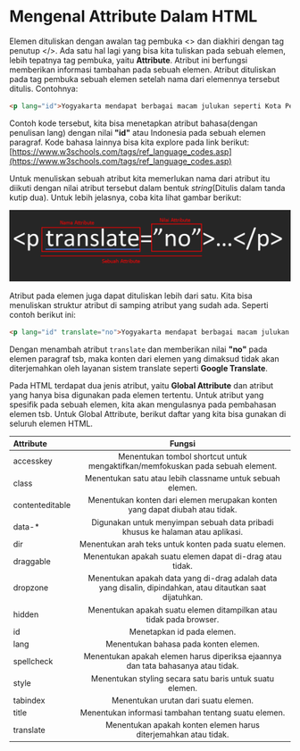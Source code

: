 # Mengenal Attribute Dalam HTML
Elemen dituliskan dengan awalan tag pembuka <> dan diakhiri dengan tag penutup </>. Ada satu hal lagi yang bisa kita tuliskan pada sebuah elemen, lebih tepatnya tag pembuka, yaitu <b>Attribute</b>. Atribut ini berfungsi memberikan informasi tambahan pada sebuah elemen. Atribut dituliskan pada tag pembuka sebuah elemen setelah nama dari elemennya tersebut ditulis. Contohnya:
```html
<p lang="id">Yogyakarta mendapat berbagai macam julukan seperti Kota Pelajar, Kota Gudeg, Kota Perjuangan, maupun Kota Budaya</p>
```
Contoh kode tersebut, kita bisa menetapkan atribut bahasa(dengan penulisan lang) dengan nilai <b>"id"</b> atau Indonesia pada sebuah elemen paragraf. Kode bahasa lainnya bisa kita explore pada link berikut:
[https://www.w3schools.com/tags/ref_language_codes.asp](https://www.w3schools.com/tags/ref_language_codes.asp)

Untuk menuliskan sebuah atribut kita memerlukan nama dari atribut itu diikuti dengan nilai atribut tersebut dalam bentuk <i>string</i>(Ditulis dalam tanda kutip dua). Untuk lebih jelasnya, coba kita lihat gambar berikut:

![screenshot](https://github.com/adyuta447/learn-html-css/blob/main/3.%20Pendalaman%20HTML/img/2022-03-06_19-21.png)

Atribut pada elemen juga dapat dituliskan lebih dari satu. Kita bisa menuliskan struktur atribut di samping atribut yang sudah ada. Seperti contoh berikut ini:

```html
<p lang="id" translate="no">Yogyakarta mendapat berbagai macam julukan seperti Kota Pelajar, Kota Gudeg, Kota Perjuangan, maupun Kota Budaya</p>
```
Dengan menambah atribut ```translate``` dan memberikan nilai <b>"no"</b> pada elemen paragraf tsb, maka konten dari elemen yang dimaksud tidak akan diterjemahkan oleh layanan sistem translate seperti <b>Google Translate</b>.

Pada HTML terdapat dua jenis atribut, yaitu <b>Global Attribute</b> dan atribut yang hanya bisa digunakan pada elemen tertentu. Untuk atribut yang spesifik pada sebuah elemen, kita akan mengulasnya pada pembahasan elemen tsb. Untuk Global Attribute, berikut daftar yang kita bisa gunakan di seluruh elemen HTML.

| Attribute | Fungsi |
| :--------- | :-----: |
| accesskey | Menentukan tombol shortcut untuk mengaktifkan/memfokuskan pada sebuah element. |
| class | Menentukan satu atau lebih classname untuk sebuah elemen. |
| contenteditable | Menentukan konten dari elemen merupakan konten yang dapat diubah atau tidak. |
| data-* | Digunakan untuk menyimpan sebuah data pribadi khusus ke halaman atau aplikasi. |
| dir | Menentukan arah teks untuk konten pada suatu elemen. |
| draggable | Menentukan apakah suatu elemen dapat di-drag atau tidak. |
| dropzone | Menentukan apakah data yang di-drag adalah data yang disalin, dipindahkan, atau ditautkan saat dijatuhkan. |
| hidden | Menentukan apakah suatu elemen ditampilkan atau tidak pada browser. |
| id | Menetapkan id pada elemen. |
| lang | Menentukan bahasa pada konten elemen. |
| spellcheck | Menentukan apakah elemen harus diperiksa ejaannya dan tata bahasanya atau tidak. |
| style | Menentukan styling secara satu baris untuk suatu elemen. |
| tabindex | Menentukan urutan dari suatu elemen. |
| title | Menentukan informasi tambahan tentang suatu elemen. |
| translate | Menentukan apakah konten elemen harus diterjemahkan atau tidak. |
